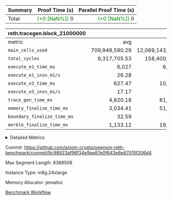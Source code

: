 | Summary | Proof Time (s) | Parallel Proof Time (s) |
|:---|---:|---:|
| Total | <span style='color: green'>(+0 [NaN%])</span> 0 | <span style='color: green'>(+0 [NaN%])</span> 0 |


| reth.tracegen.block_21000000 |||||
|:---|---:|---:|---:|---:|
|metric|avg|sum|max|min|
| `main_cells_used     ` |  709,949,590.29 |  12,069,143,035 |  1,495,365,585 |  202,950,725 |
| `total_cycles        ` |  9,317,705.53 |  158,400,994 |  20,488,700 |  1,113,794 |
| `execute_e1_time_ms  ` |  6,027 |  6,027 |  6,027 |  6,027 |
| `execute_e1_insn_mi/s` |  26.28 | -          |  26.28 |  26.28 |
| `execute_e3_time_ms  ` |  627.47 |  10,667 |  2,592 |  66 |
| `execute_e3_insn_mi/s` |  17.17 | -          |  19.18 |  5.03 |
| `trace_gen_time_ms   ` |  4,820.18 |  81,943 |  8,178 |  3,177 |
| `memory_finalize_time_ms` |  3,034.41 |  51,585 |  5,167 |  2,391 |
| `boundary_finalize_time_ms` |  32.59 |  554 |  92 |  3 |
| `merkle_finalize_time_ms` |  1,133.12 |  19,263 |  3,231 |  528 |



<details>
<summary>Detailed Metrics</summary>

| air_name | block_number | quotient_deg | interactions | constraints |
| --- | --- | --- | --- | --- |
| AccessAdapterAir<16> | 21000000 | 2 | 5 | 12 | 
| AccessAdapterAir<2> | 21000000 | 2 | 5 | 12 | 
| AccessAdapterAir<32> | 21000000 | 2 | 5 | 12 | 
| AccessAdapterAir<4> | 21000000 | 2 | 5 | 12 | 
| AccessAdapterAir<8> | 21000000 | 2 | 5 | 12 | 
| BitwiseOperationLookupAir<8> | 21000000 | 2 | 2 | 4 | 
| KeccakVmAir | 21000000 | 2 | 321 | 4,513 | 
| MemoryMerkleAir<8> | 21000000 | 2 | 4 | 39 | 
| PersistentBoundaryAir<8> | 21000000 | 2 | 3 | 7 | 
| PhantomAir | 21000000 | 2 | 3 | 5 | 
| Poseidon2PeripheryAir<BabyBearParameters>, 1> | 21000000 | 2 | 1 | 286 | 
| ProgramAir | 21000000 | 1 | 1 | 4 | 
| RangeTupleCheckerAir<2> | 21000000 | 1 | 1 | 4 | 
| Rv32HintStoreAir | 21000000 | 2 | 18 | 28 | 
| Sha256VmAir | 21000000 | 2 | 50 | 663 | 
| VariableRangeCheckerAir | 21000000 | 1 | 1 | 4 | 
| VmAirWrapper<Rv32BaseAluAdapterAir, BaseAluCoreAir<4, 8> | 21000000 | 2 | 20 | 37 | 
| VmAirWrapper<Rv32BaseAluAdapterAir, LessThanCoreAir<4, 8> | 21000000 | 2 | 18 | 40 | 
| VmAirWrapper<Rv32BaseAluAdapterAir, ShiftCoreAir<4, 8> | 21000000 | 2 | 24 | 91 | 
| VmAirWrapper<Rv32BranchAdapterAir, BranchEqualCoreAir<4> | 21000000 | 2 | 11 | 20 | 
| VmAirWrapper<Rv32BranchAdapterAir, BranchLessThanCoreAir<4, 8> | 21000000 | 2 | 13 | 35 | 
| VmAirWrapper<Rv32CondRdWriteAdapterAir, Rv32JalLuiCoreAir> | 21000000 | 2 | 10 | 18 | 
| VmAirWrapper<Rv32HeapAdapterAir<2, 32, 32>, BaseAluCoreAir<32, 8> | 21000000 | 2 | 61 | 126 | 
| VmAirWrapper<Rv32HeapAdapterAir<2, 32, 32>, LessThanCoreAir<32, 8> | 21000000 | 2 | 31 | 129 | 
| VmAirWrapper<Rv32HeapAdapterAir<2, 32, 32>, MultiplicationCoreAir<32, 8> | 21000000 | 2 | 61 | 57 | 
| VmAirWrapper<Rv32HeapAdapterAir<2, 32, 32>, ShiftCoreAir<32, 8> | 21000000 | 2 | 79 | 2,161 | 
| VmAirWrapper<Rv32HeapBranchAdapterAir<2, 32>, BranchEqualCoreAir<32> | 21000000 | 2 | 20 | 55 | 
| VmAirWrapper<Rv32HeapBranchAdapterAir<2, 32>, BranchLessThanCoreAir<32, 8> | 21000000 | 2 | 22 | 126 | 
| VmAirWrapper<Rv32IsEqualModAdapterAir<2, 1, 32, 32>, ModularIsEqualCoreAir<32, 4, 8> | 21000000 | 2 | 25 | 225 | 
| VmAirWrapper<Rv32IsEqualModAdapterAir<2, 3, 16, 48>, ModularIsEqualCoreAir<48, 4, 8> | 21000000 | 2 | 41 | 333 | 
| VmAirWrapper<Rv32JalrAdapterAir, Rv32JalrCoreAir> | 21000000 | 2 | 16 | 20 | 
| VmAirWrapper<Rv32LoadStoreAdapterAir, LoadSignExtendCoreAir<4, 8> | 21000000 | 2 | 18 | 33 | 
| VmAirWrapper<Rv32LoadStoreAdapterAir, LoadStoreCoreAir<4> | 21000000 | 2 | 17 | 40 | 
| VmAirWrapper<Rv32MultAdapterAir, DivRemCoreAir<4, 8> | 21000000 | 2 | 25 | 84 | 
| VmAirWrapper<Rv32MultAdapterAir, MulHCoreAir<4, 8> | 21000000 | 2 | 24 | 31 | 
| VmAirWrapper<Rv32MultAdapterAir, MultiplicationCoreAir<4, 8> | 21000000 | 2 | 19 | 19 | 
| VmAirWrapper<Rv32RdWriteAdapterAir, Rv32AuipcCoreAir> | 21000000 | 2 | 12 | 14 | 
| VmAirWrapper<Rv32VecHeapAdapterAir<1, 2, 2, 32, 32>, FieldExpressionCoreAir> | 21000000 | 2 | 415 | 480 | 
| VmAirWrapper<Rv32VecHeapAdapterAir<1, 6, 6, 16, 16>, FieldExpressionCoreAir> | 21000000 | 2 | 832 | 921 | 
| VmAirWrapper<Rv32VecHeapAdapterAir<2, 1, 1, 32, 32>, FieldExpressionCoreAir> | 21000000 | 2 | 158 | 190 | 
| VmAirWrapper<Rv32VecHeapAdapterAir<2, 2, 2, 32, 32>, FieldExpressionCoreAir> | 21000000 | 2 | 428 | 457 | 
| VmAirWrapper<Rv32VecHeapAdapterAir<2, 3, 3, 16, 16>, FieldExpressionCoreAir> | 21000000 | 2 | 246 | 288 | 
| VmAirWrapper<Rv32VecHeapAdapterAir<2, 6, 6, 16, 16>, FieldExpressionCoreAir> | 21000000 | 2 | 668 | 701 | 
| VmConnectorAir | 21000000 | 2 | 5 | 11 | 

| block_number | insns | execute_metered_time_ms | execute_metered_insn_mi/s |
| --- | --- | --- | --- |
| 21000000 | 158,400,995 | 11,657 | 13.59 | 

| group | block_number | num_segments | insns | execute_e1_time_ms | execute_e1_insn_mi/s |
| --- | --- | --- | --- | --- | --- |
| reth.tracegen.block_21000000 | 21000000 | 17 | 158,400,995 | 6,027 | 26.28 | 

| group | block_number | segment | trace_gen_time_ms | total_cycles | merkle_finalize_time_ms | memory_finalize_time_ms | main_cells_used | insns | execute_e3_time_ms | execute_e3_insn_mi/s | boundary_finalize_time_ms |
| --- | --- | --- | --- | --- | --- | --- | --- | --- | --- | --- | --- |
| reth.tracegen.block_21000000 | 21000000 | 0 | 7,486 | 20,488,700 | 2,802 | 4,751 | 1,099,585,435 | 20,488,700 | 1,068 | 19.18 | 79 | 
| reth.tracegen.block_21000000 | 21000000 | 1 | 8,178 | 19,859,500 | 3,231 | 5,167 | 1,082,219,679 | 19,859,500 | 1,043 | 19.02 | 92 | 
| reth.tracegen.block_21000000 | 21000000 | 10 | 4,693 | 10,259,900 | 868 | 2,778 | 457,854,124 | 10,259,900 | 575 | 17.84 | 14 | 
| reth.tracegen.block_21000000 | 21000000 | 11 | 3,177 | 1,402,400 | 534 | 2,415 | 246,968,590 | 1,402,400 | 76 | 18.43 | 3 | 
| reth.tracegen.block_21000000 | 21000000 | 12 | 3,290 | 1,923,000 | 597 | 2,486 | 254,610,588 | 1,923,000 | 106 | 18.09 | 5 | 
| reth.tracegen.block_21000000 | 21000000 | 13 | 5,006 | 8,641,500 | 1,327 | 3,293 | 937,216,995 | 8,641,500 | 456 | 18.94 | 47 | 
| reth.tracegen.block_21000000 | 21000000 | 14 | 5,045 | 8,403,200 | 1,369 | 3,355 | 994,007,834 | 8,403,200 | 446 | 18.83 | 52 | 
| reth.tracegen.block_21000000 | 21000000 | 15 | 4,105 | 4,034,300 | 1,023 | 2,955 | 605,345,033 | 4,034,300 | 218 | 18.47 | 31 | 
| reth.tracegen.block_21000000 | 21000000 | 16 | 3,420 | 1,113,794 | 724 | 2,629 | 202,950,725 | 1,113,795 | 66 | 16.78 | 18 | 
| reth.tracegen.block_21000000 | 21000000 | 2 | 6,050 | 11,925,900 | 1,933 | 3,887 | 1,328,785,831 | 11,925,900 | 630 | 18.91 | 88 | 
| reth.tracegen.block_21000000 | 21000000 | 3 | 3,863 | 2,724,400 | 832 | 2,619 | 1,495,365,585 | 2,724,400 | 159 | 17.11 | 52 | 
| reth.tracegen.block_21000000 | 21000000 | 4 | 3,661 | 5,062,200 | 563 | 2,451 | 372,935,271 | 5,062,200 | 279 | 18.10 | 15 | 
| reth.tracegen.block_21000000 | 21000000 | 5 | 5,082 | 13,027,100 | 731 | 2,639 | 765,031,059 | 13,027,100 | 2,592 | 5.03 | 15 | 
| reth.tracegen.block_21000000 | 21000000 | 6 | 4,729 | 13,840,500 | 528 | 2,391 | 605,508,185 | 13,840,500 | 793 | 17.44 | 9 | 
| reth.tracegen.block_21000000 | 21000000 | 7 | 4,453 | 10,259,400 | 582 | 2,483 | 465,600,399 | 10,259,400 | 602 | 17.03 | 10 | 
| reth.tracegen.block_21000000 | 21000000 | 8 | 4,777 | 12,376,500 | 715 | 2,621 | 555,820,026 | 12,376,500 | 740 | 16.71 | 10 | 
| reth.tracegen.block_21000000 | 21000000 | 9 | 4,928 | 13,058,700 | 904 | 2,665 | 599,337,676 | 13,058,700 | 818 | 15.95 | 14 | 

</details>


Commit: https://github.com/axiom-crypto/openvm-reth-benchmark/commit/9c98923af96f34e9ae87e0f643e6e67015f206d4

Max Segment Length: 8388508

Instance Type: m8g.24xlarge

Memory Allocator: jemalloc

[Benchmark Workflow](https://github.com/axiom-crypto/openvm-reth-benchmark/actions/runs/15879560349)
